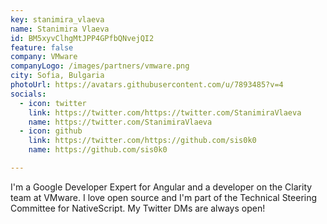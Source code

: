 ```yaml
---
key: stanimira_vlaeva
name: Stanimira Vlaeva
id: BM5xyvClhgMtJPP4GPfbQNvejQI2
feature: false
company: VMware
companyLogo: /images/partners/vmware.png
city: Sofia, Bulgaria
photoUrl: https://avatars.githubusercontent.com/u/7893485?v=4
socials:
  - icon: twitter
    link: https://twitter.com/https://twitter.com/StanimiraVlaeva
    name: https://twitter.com/StanimiraVlaeva
  - icon: github
    link: https://twitter.com/https://github.com/sis0k0
    name: https://github.com/sis0k0

---
```


I'm a Google Developer Expert for Angular and a developer on the Clarity team at VMware. I love open source and I'm part of the Technical Steering Committee for NativeScript. My Twitter DMs are always open!